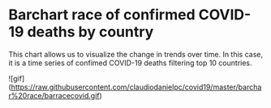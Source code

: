 # Barchart race of confirmed COVID-19 deaths by country


This chart allows us to visualize the change in trends over time. In this case, it is a time series of confimed COVID-19 deaths  filtering top 10 countries.

![gif] (https://raw.githubusercontent.com/claudiodanielpc/covid19/master/barchar%20race/barracecovid.gif)
